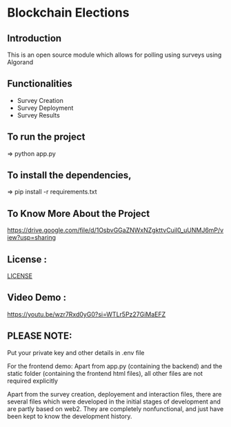 # Blockchain Elections

## Introduction
This is an open source module which allows for polling using surveys using Algorand
<img src="https://github.com/user-attachments/assets/6173708e-750f-47ff-94d9-15c0000130d3" alt="image" width="00"/>

## Functionalities
* Survey Creation
* Survey Deployment
* Survey Results

## To run the project
=> python app.py

## To install the dependencies,
=> pip install -r requirements.txt

## To Know More About the Project
https://drive.google.com/file/d/1OsbvGGaZNWxNZgkttvCuil0_uUNMJ6mP/view?usp=sharing

## License :
[LICENSE](./LICENSE)

## Video Demo :
https://youtu.be/wzr7Rxd0yG0?si=WTLr5Pz27GiMaEFZ

## PLEASE NOTE:
Put your private key and other details in .env file

For the frontend demo:
Apart from app.py (containing the backend) and the static folder (containing the frontend html files), all other files are not required explicitly

Apart from the survey creation, deployement and interaction files, there are several files which were developed in the initial stages of development and are partly based on web2. They are completely nonfunctional, and just have been kept to know the development history.
